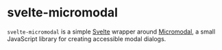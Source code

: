 # svelte-micromodal

`svelte-micromodal` is a simple [Svelte](https://github.com/sveltejs/svelte "Svelte repository on GitHub") wrapper around [Micromodal](https://github.com/Ghosh/micromodal "Micromodal repository on GitHub"), a small JavaScript library for creating accessible modal dialogs.
